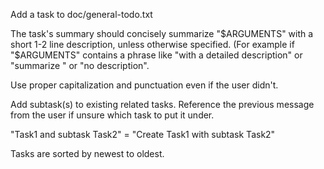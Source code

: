 Add a task to doc/general-todo.txt

The task's summary should concisely summarize "$ARGUMENTS" with a short 1-2 line
description, unless otherwise specified.  (For example if "$ARGUMENTS" contains
a phrase like "with a detailed description" or "summarize <document>" or "no description".

Use proper capitalization and punctuation even if the user didn't.

Add subtask(s) to existing related tasks.
Reference the previous message from the user if unsure which task to put it under.

"Task1 and subtask Task2" = "Create Task1 with subtask Task2"

Tasks are sorted by newest to oldest.
